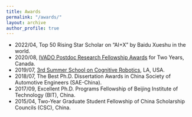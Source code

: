 ```yaml
---
title: Awards
permalink: "/awards/"
layout: archive
author_profile: true
---
```


<!--
{% include base_path %}
{% for post in site.teaching reversed %}
  {% include archive-single.html %}
{% endfor %}
-->

- 2022/04, Top 50 Rising Star Scholar on “AI+X” by Baidu Xueshu in the world.
- 2020/08, [IVADO Postdoc Research Fellowship Awards](https://ivado.ca/en/spotlight-on-our-academic-community/?programmes=postdoctoral-research-funding) for Two Years, Canada.
- 2019/07, [3rd Summer School on Cognitive Robotics](https://sites.usc.edu/cognitive-robotics/), LA, USA.
- 2018/07, The Best Ph.D. Dissertation Awards in China Society of Automotive Engineers (SAE-China).
- 2017/09, Excellent Ph.D. Programs Fellowship of Beijing Institute of Technology (BIT), China.
- 2015/04, Two-Year Graduate Student Fellowship of China Scholarship Councils (CSC), China.
